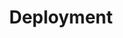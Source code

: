 ---
title: "Deployment"
description: "Manage Pods lifecycle"
weight: 2
banner: "98e16360-a366-4b78-8e0a-031da07fdacb/images/deploy.png"
tags: [kubernetes,deployment]
level: [introductory]
---
